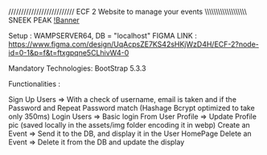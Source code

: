 ////////////////////////// ECF 2 Website to manage your events \\\\\\\\\\\\\\\\\\\\\\\\\\\\\\\\\\\\\\
SNEEK PEAK 
[!Banner](https://i.imgur.com/FvpfIfu.png)



Setup :
WAMPSERVER64, DB = "localhost"
FIGMA LINK :
https://www.figma.com/design/UqAcpsZE7KS42sHKjWzD4H/ECF-2?node-id=0-1&p=f&t=ftxgpqne5CLhivW4-0

Mandatory Technologies:
BootStrap 5.3.3

Functionalities :

Sign Up Users => With a check of username, email is taken and if the Password and Repeat Password match (Hashage Bcrypt optimized to take only 350ms)
Login Users => Basic login
From User Profile => Update Profile pic (saved locally in the assets/img folder encoding it in webp)
Create an Event => Send it to the DB, and display it in the User HomePage
Delete an Event => Delete it from the DB and update the display
